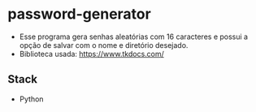 # password-generator

- Esse programa gera senhas aleatórias com 16 caracteres e possui a opção de salvar com o nome e diretório desejado.
- Biblioteca usada: <a target='blank'>https://www.tkdocs.com/<a>

## Stack
- Python

